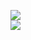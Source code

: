 [![](https://img.shields.io/badge/Made%20With-Github%20Spray-lightgrey.svg?style=for-the-badge&logo=github)](https://github.com/Annihil/github-spray#19033)  
[![](https://i.imgur.com/2DrTn0Z.gif)](https://github.com/Annihil/github-spray)